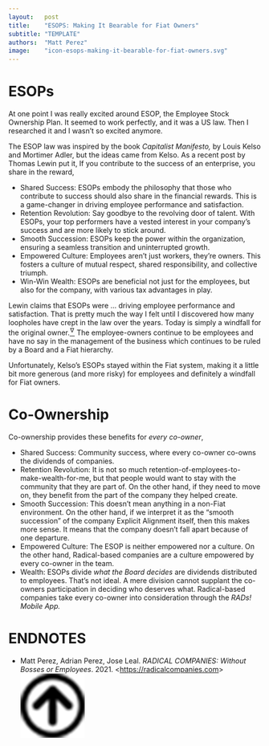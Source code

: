 ```yaml
---
layout:   post
title:    "ESOPS: Making It Bearable for Fiat Owners"
subtitle: "TEMPLATE"
authors:  "Matt Perez"
image:    "icon-esops-making-it-bearable-for-fiat-owners.svg"
---
```


<div style="display:none;">
 <p>At one point I was really excited around ESOP, the Employee Stock Ownership Plan. Then I researched it and I wasn&rsquo;t so excited anymore.</p>
</div>

<h1>ESOPs</h1>
 <p>At one point I was really excited around ESOP, the Employee Stock Ownership Plan. It seemed to work perfectly, and it was a US law. Then I researched it and I wasn&rsquo;t so excited anymore.</p>
 <p>The ESOP law was inspired by the book <em>Capitalist Manifesto,</em> by Louis Kelso and Mortimer Adler, but the ideas came from Kelso. As a recent post by Thomas Lewin put it, <span class='_quotespan'>If you contribute to the success of an enterprise, you share in the reward,</span></p>
  <ul>
   <li>Shared Success: ESOPs embody the philosophy that those who contribute to success should also share in the financial rewards. This is a game-changer in driving employee performance and satisfaction.</li>
   <li>Retention Revolution: Say goodbye to the revolving door of talent. With ESOPs, your top performers have a vested interest in your company&rsquo;s success and are more likely to stick around.</li>
   <li>Smooth Succession: ESOPs keep the power within the organization, ensuring a seamless transition and uninterrupted growth.</li>
   <li>Empowered Culture: Employees aren&rsquo;t just workers, they&rsquo;re owners. This fosters a culture of mutual respect, shared responsibility, and collective triumph.</li>
   <li>Win-Win Wealth: ESOPs are beneficial not just for the employees, but also for the company, with various tax advantages in play.</li>
  </ul>
 <p>Lewin claims that ESOPs were <span class='_quotespan'>&hellip; driving employee performance and satisfaction.</span> That is pretty much the way I felt until I discovered how many loopholes have crept in the law over the years. Today is simply a windfall for the original owner.<a href="#en01"><sup id="bm01">&hairsp;&nabla;&hairsp;</sup></a> The employee-owners continue to be employees and have no say in the management of the business which continues to be ruled by a Board and a <span class='_paradigm'>Fiat</span> hierarchy.</p>
 <p>Unfortunately, Kelso&rsquo;s ESOPs stayed within the <span class='_paradigm'>Fiat</span> system, making it a little bit more generous (and more risky) for employees and definitely a windfall for <span class='_paradigm'>Fiat</span> owners.</p>

<h1>Co-Ownership</h1>
 <p>Co-ownership provides these benefits for <em>every co-owner</em>,</p>
  <ul>
   <li>Shared Success: Community success, where every co-owner co-owns the dividends of companies.</li>
   <li>Retention Revolution: It is not so much retention-of-employees-to-make-wealth-for-me, but that people would want to stay with the community that they are part of. On the other hand, if they need to move on, they benefit from the part of the company they helped create.</li>
   <li>Smooth Succession: This doesn&rsquo;t mean anything in a non-<span class='_paradigm'>Fiat</span> environment. On the other hand, if we interpret it as the &ldquo;smooth succession&rdquo; of the company Explicit Alignment itself, then this makes more sense. It means that the company doesn&rsquo;t fall apart because of one departure.</li>
   <li>Empowered Culture: The ESOP is neither empowered nor a culture. On the other hand, <span class='_paradigm'>Radical</span>-based companies are a culture empowered by every co-owner in the team.</li>
   <li>Wealth: ESOPs divide <em>what the Board decides</em> are dividends distributed to employees. That&rsquo;s not ideal. A mere division cannot supplant the co-owners participation in deciding who deserves what. <span class='_paradigm'>Radical</span>-based companies take every co-owner into consideration through the <em><span class='_paradigm'>RADs!</span> Mobile App.</em></li>
  </ul>

<h1 class="_section">ENDNOTES</h1>
 <ul>
  <li id="en01">
   <p class="_list-item">
    Matt Perez, Adrian Perez, Jose Leal.
    <em>RADICAL COMPANIES: Without Bosses or Employees</em>.
    2021.
    &lt;<a href="https://radicalcompanies.com" target="_blank">https://radicalcompanies.com</a>&gt;
    <a class="_uparrow" href="#bm01"><img src="/assets/img/arrow-up-icon.png"></a>
   </p>
  </li>
 </ul>